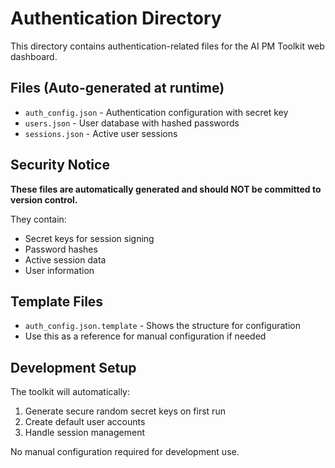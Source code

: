 # Authentication Directory

This directory contains authentication-related files for the AI PM Toolkit web dashboard.

## Files (Auto-generated at runtime)

- `auth_config.json` - Authentication configuration with secret key
- `users.json` - User database with hashed passwords  
- `sessions.json` - Active user sessions

## Security Notice

**These files are automatically generated and should NOT be committed to version control.**

They contain:
- Secret keys for session signing
- Password hashes
- Active session data
- User information

## Template Files

- `auth_config.json.template` - Shows the structure for configuration
- Use this as a reference for manual configuration if needed

## Development Setup

The toolkit will automatically:
1. Generate secure random secret keys on first run
2. Create default user accounts
3. Handle session management

No manual configuration required for development use.